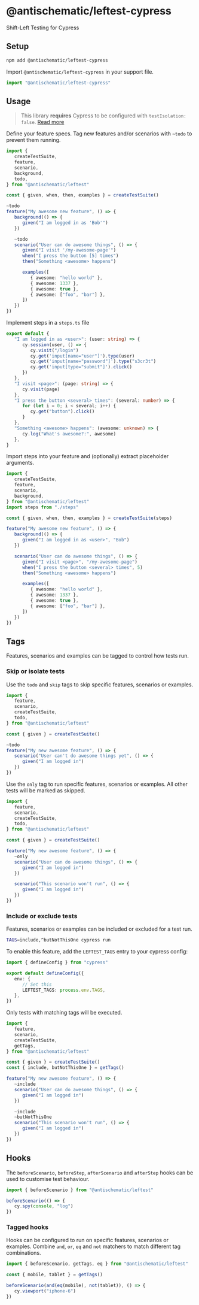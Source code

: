 # @antischematic/leftest-cypress

Shift-Left Testing for Cypress

## Setup

```bash
npm add @antischematic/leftest-cypress
```

Import `@antischematic/leftest-cypress` in your support file.

```ts
import "@antischematic/leftest-cypress"
```

## Usage

> This library **requires** Cypress to be configured with `testIsolation: false`. [Read more](https://docs.cypress.io/guides/core-concepts/test-isolation)

Define your feature specs. Tag new features and/or scenarios with `~todo` to prevent them running.

```ts
import {
   createTestSuite,
   feature,
   scenario,
   background,
   todo,
} from "@antischematic/leftest"

const { given, when, then, examples } = createTestSuite()

~todo
feature("My awesome new feature", () => {
   background(() => {
      given("I am logged in as 'Bob'")
   })

   ~todo
   scenario("User can do awesome things", () => {
      given("I visit '/my-awesome-page'")
      when("I press the button [5] times")
      then("Something <awesome> happens")

      examples([
         { awesome: "hello world" },
         { awesome: 1337 },
         { awesome: true },
         { awesome: ["foo", "bar"] },
      ])
   })
})
```

Implement steps in a `steps.ts` file

```ts
export default {
   "I am logged in as <user>": (user: string) => {
      cy.session(user, () => {
         cy.visit("/login")
         cy.get('input[name="user"]').type(user)
         cy.get('input[name="password"]').type("s3cr3t")
         cy.get('input[type="submit"]').click()
      })
   },
   "I visit <page>": (page: string) => {
      cy.visit(page)
   },
   "I press the button <several> times": (several: number) => {
      for (let i = 0; i < several; i++) {
         cy.get("button").click()
      }
   },
   "Something <awesome> happens": (awesome: unknown) => {
      cy.log("What's awesome?:", awesome)
   },
}
```

Import steps into your feature and (optionally) extract placeholder arguments.

```ts
import {
   createTestSuite,
   feature,
   scenario,
   background,
} from "@antischematic/leftest"
import steps from "./steps"

const { given, when, then, examples } = createTestSuite(steps)

feature("My awesome new feature", () => {
   background(() => {
      given("I am logged in as <user>", "Bob")
   })

   scenario("User can do awesome things", () => {
      given("I visit <page>", "/my-awesome-page")
      when("I press the button <several> times", 5)
      then("Something <awesome> happens")

      examples([
         { awesome: "hello world" },
         { awesome: 1337 },
         { awesome: true },
         { awesome: ["foo", "bar"] },
      ])
   })
})
```

## Tags

Features, scenarios and examples can be tagged to control how tests run.

### Skip or isolate tests

Use the `todo` and `skip` tags to skip specific features, scenarios or examples.

```ts
import {
   feature,
   scenario,
   createTestSuite,
   todo,
} from "@antischematic/leftest"

const { given } = createTestSuite()

~todo
feature("My new awesome feature", () => {
   scenario("User can't do awesome things yet", () => {
      given("I am logged in")
   })
})
```

Use the `only` tag to run specific features, scenarios or examples. All other tests will be marked as skipped.

```ts
import {
   feature,
   scenario,
   createTestSuite,
   todo,
} from "@antischematic/leftest"

const { given } = createTestSuite()

feature("My new awesome feature", () => {
   ~only
   scenario("User can do awesome things", () => {
      given("I am logged in")
   })

   scenario("This scenario won't run", () => {
      given("I am logged in")
   })
})
```

### Include or exclude tests

Features, scenarios or examples can be included or excluded for a test run.

```bash
TAGS=include,^butNotThisOne cypress run
```

To enable this feature, add the `LEFTEST_TAGS` entry to your cypress config:

```ts
import { defineConfig } from "cypress"

export default defineConfig({
   env: {
      // Set this
      LEFTEST_TAGS: process.env.TAGS,
   },
})
```

Only tests with matching tags will be executed.

```ts
import {
   feature,
   scenario,
   createTestSuite,
   getTags,
} from "@antischematic/leftest"

const { given } = createTestSuite()
const { include, butNotThisOne } = getTags()

feature("My new awesome feature", () => {
   ~include
   scenario("User can do awesome things", () => {
      given("I am logged in")
   })

   ~include
   ~butNotThisOne
   scenario("This scenario won't run", () => {
      given("I am logged in")
   })
})
```

## Hooks

The `beforeScenario`, `beforeStep`, `afterScenario` and `afterStep` hooks can be used to customise test behaviour.

```ts
import { beforeScenario } from "@antischematic/leftest"

beforeScenario(() => {
   cy.spy(console, "log")
})
```

### Tagged hooks

Hooks can be configured to run on specific features, scenarios or examples. Combine `and`, `or`, `eq` and `not` matchers to match different tag combinations.

```ts
import { beforeScenario, getTags, eq } from "@antischematic/leftest"

const { mobile, tablet } = getTags()

beforeScenario(and(eq(mobile), not(tablet)), () => {
   cy.viewport("iphone-6")
})
```
